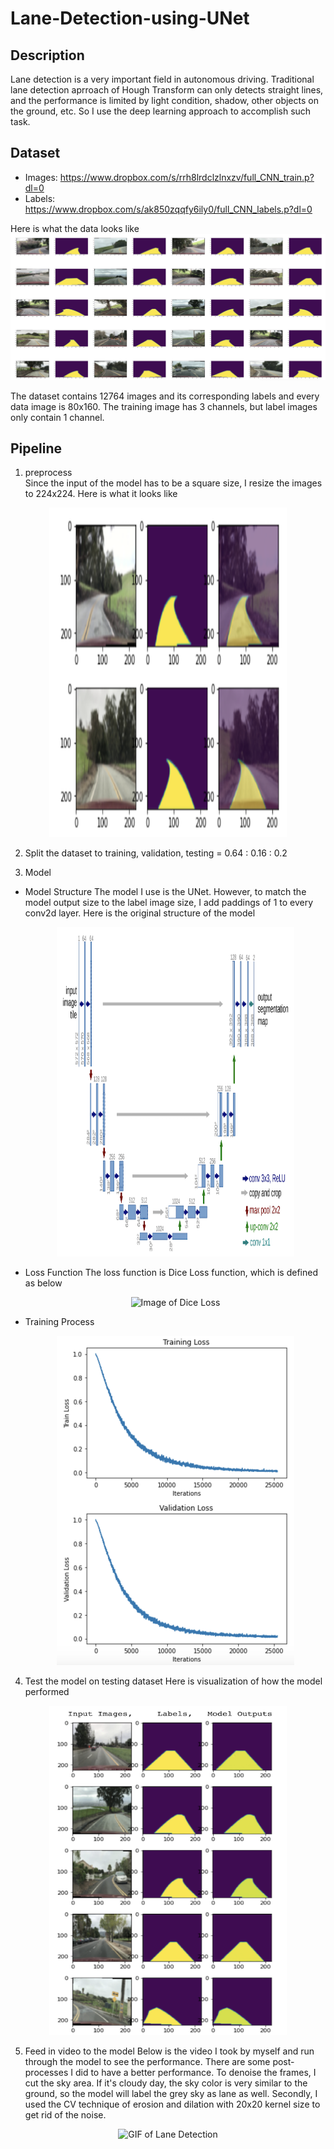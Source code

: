 # Lane-Detection-using-UNet

## Description
Lane detection is a very important field in autonomous driving. Traditional lane detection aprroach of Hough Transform can only detects straight lines, and the performance is limited by light condition, shadow, other objects on the ground, etc. So I use the deep learning approach to accomplish such task.

## Dataset
* Images: https://www.dropbox.com/s/rrh8lrdclzlnxzv/full_CNN_train.p?dl=0 
* Labels: https://www.dropbox.com/s/ak850zqqfy6ily0/full_CNN_labels.p?dl=0 

Here is what the data looks like 
![Image of Dataset](Images/Dataset.png) 

The dataset contains 12764 images and its corresponding labels and every data image is 80x160. The training image has 3 channels, but label images only contain 1 channel. 

## Pipeline
1. preprocess \
Since the input of the model has to be a square size, I resize the images to 224x224. Here is what it looks like
<p align="center">
  <img src="Images/Dataset_Resize.png" alt="Image of Resize Dataset" width="380" height="527" >
</p>

2. Split the dataset to training, validation, testing = 0.64 : 0.16 : 0.2

3. Model 
  - Model Structure
The model I use is the UNet. However, to match the model output size to the label image size, I add paddings of 1 to every conv2d layer. Here is the original structure of the model
    <p align="center">
      <img src="Images/UNet.png" alt="Image of structure of UNet" width="380" height="527" >
    </p>
  - Loss Function
  The loss function is Dice Loss function, which is defined as below 
    <p align="center">
      <img src="https://latex.codecogs.com/gif.latex?1-%5Cfrac%7B2*TP%7D%7B2*TP%20&plus;%20FP&plus;FN%7D" alt="Image of Dice Loss">
    </p>
  - Training Process
    <p align="center">
      <img src="Images/Train_losses.png" alt="Image of Loss" width="380" height="527" >
    </p>

4. Test the model on testing dataset 
Here is visualization of how the model performed
<p align="center">
  <img src="Images/Trained_Prediction.png" alt="Image of Model Prediction" width="380" height="527" >
</p>

5. Feed in video to the model 
Below is the video I took by myself and run through the model to see the performance. There are some post-processes I did to have a better performance. To denoise the frames, I cut the sky area. If it's cloudy day, the sky color is very similar to the ground, so the model will label the grey sky as lane as well. Secondly, I used the CV technique of erosion and dilation with 20x20 kernel size to get rid of the noise. 
<p align="center">
  <img src="Images/LaneDetection.gif" alt="GIF of Lane Detection" width="600" height="350" >
</p>
